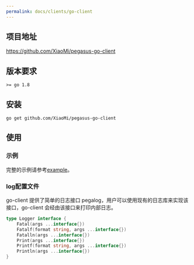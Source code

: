 ```yaml
---
permalink: docs/clients/go-client
---
```


## 项目地址

<https://github.com/XiaoMi/pegasus-go-client>

## 版本要求

```
>= go 1.8
```

## 安装

```
go get github.com/XiaoMi/pegasus-go-client
```

## 使用

### 示例

完整的示例请参考[example](https://github.com/XiaoMi/pegasus-go-client/tree/master/example)。

### log配置文件

go-client 提供了简单的日志接口 pegalog，用户可以使用现有的日志库来实现该接口，go-client 会经由该接口来打印内部日志。

```go
type Logger interface {
    Fatal(args ...interface{})
    Fatalf(format string, args ...interface{})
    Fatalln(args ...interface{})
    Print(args ...interface{})
    Printf(format string, args ...interface{})
    Println(args ...interface{})
}
```
